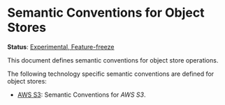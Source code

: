 <!--- Hugo front matter used to generate the website version of this page:
linkTitle: Object Stores
path_base_for_github_subdir:
  from: content/en/docs/specs/semconv/object-stores/_index.md
  to: object-stores/README.md
--->

# Semantic Conventions for Object Stores

**Status**: [Experimental, Feature-freeze][DocumentStatus]

This document defines semantic conventions for object store operations.

The following technology specific semantic conventions are defined for object stores:

* [AWS S3](s3.md): Semantic Conventions for *AWS S3*.

[DocumentStatus]: https://github.com/open-telemetry/opentelemetry-specification/tree/v1.26.0/specification/document-status.md
